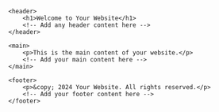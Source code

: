 <!DOCTYPE html>
<html lang="en">
<head>
    <meta charset="UTF-8">
    <meta name="viewport" content="width=device-width, initial-scale=1.0">
    <title>Your Website Title</title>
    <!-- You can add additional meta tags, stylesheets, or scripts in the head section -->
</head>
<body>

    <header>
        <h1>Welcome to Your Website</h1>
        <!-- Add any header content here -->
    </header>

    <main>
        <p>This is the main content of your website.</p>
        <!-- Add your main content here -->
    </main>

    <footer>
        <p>&copy; 2024 Your Website. All rights reserved.</p>
        <!-- Add your footer content here -->
    </footer>

</body>
</html>
